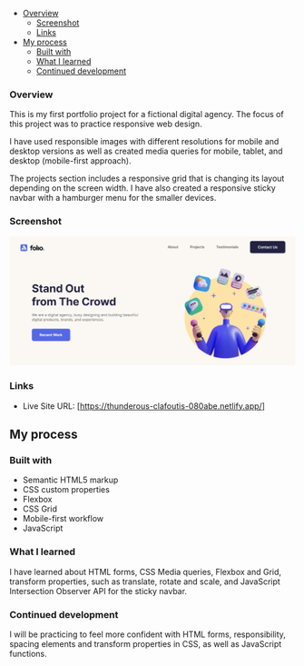 - [Overview](#overview)
  - [Screenshot](#screenshot)
  - [Links](#links)
- [My process](#my-process)
  - [Built with](#built-with)
  - [What I learned](#what-i-learned)
  - [Continued development](#continued-development)

### Overview

This is my first portfolio project for a fictional digital agency. The focus of this project was to practice responsive web design. 

I have used responsible images with different resolutions for mobile and desktop versions as well as created media queries for mobile, tablet, and desktop (mobile-first approach). 

The projects section includes a responsive grid that is changing its layout depending on the screen width. I have also created a responsive sticky navbar with a hamburger menu for the smaller devices.

### Screenshot

![](./images/screenshot-desktop.jpg)

### Links

- Live Site URL: [https://thunderous-clafoutis-080abe.netlify.app/]

## My process

### Built with

- Semantic HTML5 markup
- CSS custom properties
- Flexbox
- CSS Grid
- Mobile-first workflow
- JavaScript

### What I learned

I have learned about HTML forms, CSS Media queries, Flexbox and Grid, transform properties, such as translate, rotate and scale, and JavaScript Intersection Observer API for the sticky navbar.

### Continued development

I will be practicing to feel more confident with HTML forms, responsibility, spacing elements and transform properties in CSS, as well as JavaScript functions.

